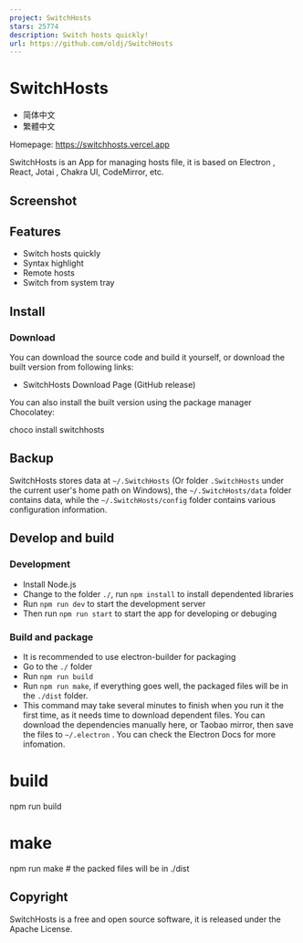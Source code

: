 ```yaml
---
project: SwitchHosts
stars: 25774
description: Switch hosts quickly!
url: https://github.com/oldj/SwitchHosts
---
```


SwitchHosts
===========

-   简体中文
-   繁體中文

Homepage: https://switchhosts.vercel.app

SwitchHosts is an App for managing hosts file, it is based on Electron , React, Jotai , Chakra UI, CodeMirror, etc.

Screenshot
----------

Features
--------

-   Switch hosts quickly
-   Syntax highlight
-   Remote hosts
-   Switch from system tray

Install
-------

### Download

You can download the source code and build it yourself, or download the built version from following links:

-   SwitchHosts Download Page (GitHub release)

You can also install the built version using the package manager Chocolatey:

choco install switchhosts

Backup
------

SwitchHosts stores data at `~/.SwitchHosts` (Or folder `.SwitchHosts` under the current user's home path on Windows), the `~/.SwitchHosts/data` folder contains data, while the `~/.SwitchHosts/config` folder contains various configuration information.

Develop and build
-----------------

### Development

-   Install Node.js
-   Change to the folder `./`, run `npm install` to install dependented libraries
-   Run `npm run dev` to start the development server
-   Then run `npm run start` to start the app for developing or debuging

### Build and package

-   It is recommended to use electron-builder for packaging
-   Go to the `./` folder
-   Run `npm run build`
-   Run `npm run make`, if everything goes well, the packaged files will be in the `./dist` folder.
-   This command may take several minutes to finish when you run it the first time, as it needs time to download dependent files. You can download the dependencies manually here, or Taobao mirror, then save the files to `~/.electron` . You can check the Electron Docs for more infomation.

# build
npm run build

# make
npm run make # the packed files will be in ./dist

Copyright
---------

SwitchHosts is a free and open source software, it is released under the Apache License.

